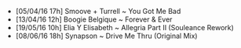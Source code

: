 - [05/04/16 17h] Smoove + Turrell ~ You Got Me Bad
- [13/04/16 12h] Boogie Belgique ~ Forever & Ever
- [19/05/16 10h] Elia Y Elisabeth ~ Allegria Part II (Souleance Rework)
- [08/06/16 18h] Synapson ~ Drive Me Thru (Original Mix)
